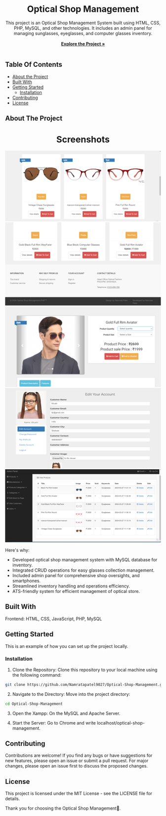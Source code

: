 <p align="center">
  <h1 align="center">Optical Shop Management </h1>

  <p align="center">
     This project is an Optical Shop Management System built using HTML, CSS, PHP, MySQL, and other technologies. It includes an admin panel for managing sunglasses, eyeglasses, and computer glasses inventory.
    <br/>
    <br/>
    <a href="https://github.com/Namratapatel9027/Optical-Shop-Management"><strong>Explore the Project »</strong></a>
    <br/>
    <br/>
  </p>
</p>

## Table Of Contents

* [About the Project](#about-the-project)
* [Built With](#built-with)
* [Getting Started](#getting-started)
  * [Installation](#installation)
* [Contributing](#contributing)
* [License](#license)

## About The Project

<h1 align="center">Screenshots</h1>

<!-- Add screenshots of your web application -->
![Screen Shot](images/SS1.png)
![Screen Shot](images/SS2.png)
![Screen Shot](images/SS3.png)
![Screen Shot](images/SS4.png)
![Screen Shot](images/SS5.png)

Here's why:

* Developed optical shop management system with MySQL database for inventory.
* Integrated CRUD operations for easy glasses collection management.
* Included admin panel for comprehensive shop oversights, and smartphones.
* Streamlined inventory handling and operations efficiency.
* ATS-friendly system for efficient management of optical store.

## Built With

Frontend: HTML, CSS, JavaScript, PHP, MySQL

## Getting Started

This is an example of how you can set up the project locally.

### Installation

1. Clone the Repository: Clone this repository to your local machine using the following command:

```sh
git clone https://github.com/Namratapatel9027/Optical-Shop-Management.git
```

2. Navigate to the Directory: Move into the project directory:

```sh
cd Optical-Shop-Management
```

3. Open the Xampp: On the MySQL and Apache Server.

4. Start the Server: Go to Chrome and write localhost/optical-shop-management.

## Contributing

Contributions are welcome! If you find any bugs or have suggestions for new features, please open an issue or submit a pull request. For major changes, please open an issue first to discuss the proposed changes.

## License

This project is licensed under the MIT License - see the LICENSE file for details.

Thank you for choosing the Optical Shop Management🚀.
